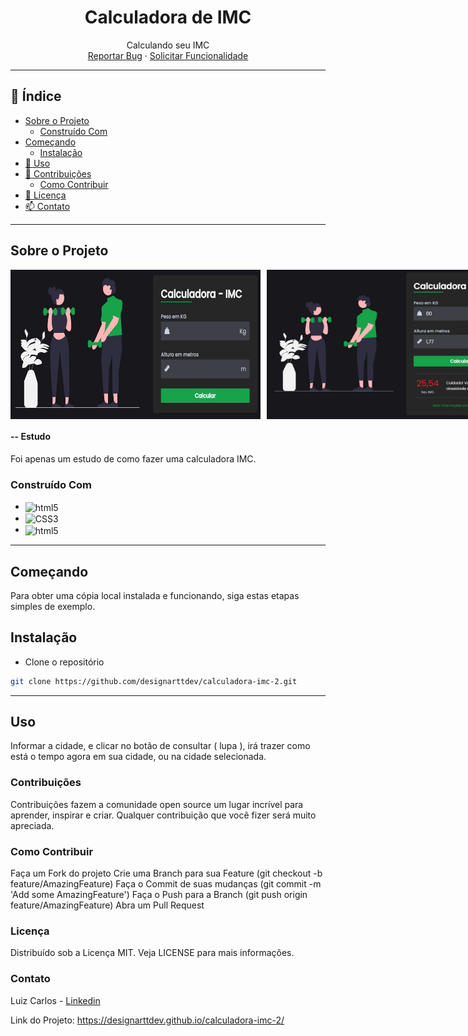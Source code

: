 <h1 align="center">Calculadora de IMC</h1>

<p align="center">
  Calculando seu IMC
  <br />
  <a href="https://github.com/designarttdev/calculadora-imc-2/issues">Reportar Bug</a>
  ·
  <a href="https://github.com/designarttdev/calculadora-imc-2/issues">Solicitar Funcionalidade</a>
</p>

---

## 📖 Índice

- [Sobre o Projeto](#sobre-o-projeto)
  - [Construído Com](#construído-com)
- [Começando](#começando)
  - [Instalação](#instalação)
- [🚀 Uso](#uso)
- [🤝 Contribuições](#contribuições)
  - [Como Contribuir](#como-contribuir)
- [📝 Licença](#licença)
- [📫 Contato](#contato)

---

## Sobre o Projeto

<div style="display: flex; gap: 10px;">
    <img style="width: 400px; height: auto;" src="https://github.com/designarttdev/calculadora-imc-2/blob/main/Print.jpg" alt="Primeira tela">
    <img style="width: 400px; height: auto;" src="https://github.com/designarttdev/calculadora-imc-2/blob/main/Print2.jpg" alt="Primeira tela">
</div>

#### -- Estudo
Foi apenas um estudo de como fazer uma calculadora IMC.

### Construído Com

- <img align="center" alt="html5" src="https://img.shields.io/badge/HTML5-E34F26?style=for-the-badge&logo=html5&logoColor=white" />
- <img align="center" alt="CSS3" src="https://img.shields.io/badge/CSS3-1572B6?style=for-the-badge&logo=css3&logoColor=white" />
- <img align="center" alt="html5" src="https://img.shields.io/badge/JavaScript-323330?style=for-the-badge&logo=javascript&logoColor=F7DF1E" />

---

## Começando

Para obter uma cópia local instalada e funcionando, siga estas etapas simples de exemplo.

## Instalação

- Clone o repositório

```sh
git clone https://github.com/designarttdev/calculadora-imc-2.git
```
---

## Uso

Informar a cidade, e clicar no botão de consultar ( lupa ), irá trazer como está o tempo agora em sua cidade, ou na cidade selecionada.

### Contribuições
Contribuições fazem a comunidade open source um lugar incrível para aprender, inspirar e criar. Qualquer contribuição que você fizer será muito apreciada.

### Como Contribuir
Faça um Fork do projeto
Crie uma Branch para sua Feature (git checkout -b feature/AmazingFeature)
Faça o Commit de suas mudanças (git commit -m 'Add some AmazingFeature')
Faça o Push para a Branch (git push origin feature/AmazingFeature)
Abra um Pull Request

### Licença
Distribuído sob a Licença MIT. Veja LICENSE para mais informações.

### Contato
Luiz Carlos - [Linkedin](https://www.linkedin.com/in/luizcarlosli/)

Link do Projeto: https://designarttdev.github.io/calculadora-imc-2/
